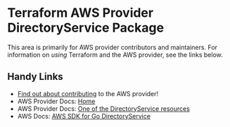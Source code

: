 # Terraform AWS Provider DirectoryService Package

This area is primarily for AWS provider contributors and maintainers. For information on _using_ Terraform and the AWS provider, see the links below.

## Handy Links

* [Find out about contributing](https://hashicorp.github.io/terraform-provider-aws/#contribute) to the AWS provider!
* AWS Provider Docs: [Home](https://registry.terraform.io/providers/hashicorp/aws/latest/docs)
* AWS Provider Docs: [One of the DirectoryService resources](https://registry.terraform.io/providers/hashicorp/aws/latest/docs/resources/directory_service_directory)
* AWS Docs: [AWS SDK for Go DirectoryService](https://docs.aws.amazon.com/sdk-for-go/api/service/directoryservice/)
